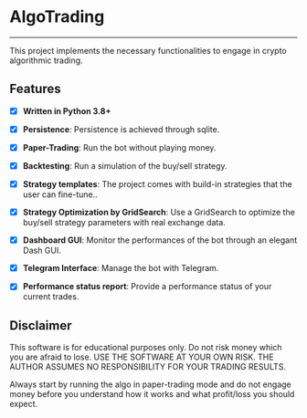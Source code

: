 # AlgoTrading
------------

This project implements the necessary functionalities to engage in crypto algorithmic trading.


## Features

- [x] **Written in Python 3.8+**
- [x] **Persistence**: Persistence is achieved through sqlite.
- [x] **Paper-Trading**: Run the bot without playing money.
- [x] **Backtesting**: Run a simulation of the buy/sell strategy.
- [x] **Strategy templates**: The project comes with build-in strategies that the user can fine-tune..
- [x] **Strategy Optimization by GridSearch**: Use a GridSearch to optimize the buy/sell strategy parameters with real exchange data.
- [x] **Dashboard GUI**: Monitor the performances of the bot through an elegant Dash GUI.
- [x] **Telegram Interface**: Manage the bot with Telegram.
- [x] **Performance status report**: Provide a performance status of your current trades.


## Disclaimer

This software is for educational purposes only. Do not risk money which
you are afraid to lose. USE THE SOFTWARE AT YOUR OWN RISK. THE AUTHOR ASSUMES NO RESPONSIBILITY FOR YOUR TRADING RESULTS.

Always start by running the algo in paper-trading mode and do not engage money
before you understand how it works and what profit/loss you should
expect.
